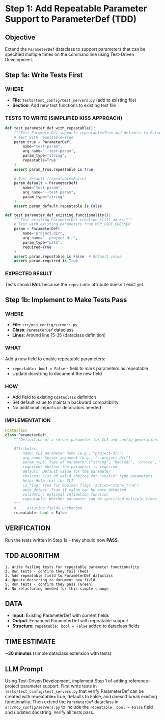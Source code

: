 # Step 1: Add Repeatable Parameter Support to ParameterDef (TDD)

## Objective
Extend the `ParameterDef` dataclass to support parameters that can be specified multiple times on the command line using Test-Driven Development.

## Step 1a: Write Tests First

### WHERE
- **File**: `tests/test_config/test_servers.py` (add to existing file)
- **Section**: Add new test functions to existing test file

### TESTS TO WRITE (SIMPLIFIED KISS APPROACH)
```python
def test_parameter_def_with_repeatable():
    """Test ParameterDef supports repeatable=True and defaults to False."""
    # Test with repeatable=True
    param_true = ParameterDef(
        name="test-param",
        arg_name="--test-param", 
        param_type="string",
        repeatable=True
    )
    assert param_true.repeatable is True
    
    # Test default (repeatable=False)
    param_default = ParameterDef(
        name="test-param",
        arg_name="--test-param",
        param_type="string"
    )
    assert param_default.repeatable is False

def test_parameter_def_existing_functionality():
    """Test existing ParameterDef creation still works."""
    # Test with existing parameters from MCP_CODE_CHECKER
    param = ParameterDef(
        name="project-dir",
        arg_name="--project-dir",
        param_type="path",
        required=True
    )
    assert param.repeatable is False  # Default value
    assert param.required is True
```

### EXPECTED RESULT
Tests should **FAIL** because the `repeatable` attribute doesn't exist yet.

## Step 1b: Implement to Make Tests Pass

### WHERE
- **File**: `src/mcp_config/servers.py`
- **Class**: `ParameterDef` dataclass
- **Lines**: Around line 15-35 (dataclass definition)

### WHAT
Add a new field to enable repeatable parameters:
- `repeatable: bool = False` - field to mark parameters as repeatable
- Update docstring to document the new field

### HOW
- Add field to existing `@dataclass` definition
- Set default value to maintain backward compatibility
- No additional imports or decorators needed

### IMPLEMENTATION
```python
@dataclass
class ParameterDef:
    """Definition of a server parameter for CLI and config generation.

    Attributes:
        name: CLI parameter name (e.g., "project-dir")
        arg_name: Server argument (e.g., "--project-dir")
        param_type: Type of parameter ("string", "boolean", "choice", "path")
        required: Whether the parameter is required
        default: Default value for the parameter
        choices: List of valid choices for "choice" type parameters
        help: Help text for CLI
        is_flag: True for boolean flags (action="store_true")
        auto_detect: True if value can be auto-detected
        validator: Optional validation function
        repeatable: Whether parameter can be specified multiple times
    """
    # ... existing fields unchanged ...
    repeatable: bool = False
```

## VERIFICATION
Run the tests written in Step 1a - they should now **PASS**.

## TDD ALGORITHM
```
1. Write failing tests for repeatable parameter functionality
2. Run tests - confirm they fail (Red)
3. Add repeatable field to ParameterDef dataclass
4. Update docstring to document new field
5. Run tests - confirm they pass (Green)
6. No refactoring needed for this simple change
```

## DATA
- **Input**: Existing ParameterDef with current fields
- **Output**: Enhanced ParameterDef with repeatable support
- **Structure**: `repeatable: bool = False` added to dataclass fields

## TIME ESTIMATE
**~30 minutes** (simple dataclass extension with tests)

## LLM Prompt
Using Test-Driven Development, implement Step 1 of adding reference-project parameter support. First write tests in `tests/test_config/test_servers.py` that verify ParameterDef can be created with repeatable=True, defaults to False, and doesn't break existing functionality. Then extend the `ParameterDef` dataclass in `src/mcp_config/servers.py` to include the `repeatable: bool = False` field and updated docstring. Verify all tests pass.

